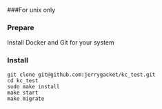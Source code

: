 ###For unix only

### Prepare
Install Docker and Git for your system

### Install
```shell
git clone git@github.com:jerrygacket/kc_test.git
cd kc_test
sudo make install
make start
make migrate
```